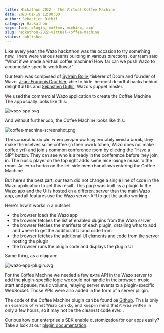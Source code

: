 ```yaml
---
title: Hackathon 2022 - The Virtual Coffee Machine
date: 2023-01-19 12:00:00
author: Sébastien Duthil
category: Hackathon
tags: [web, plugin, coffee, machine, app]
slug: hackathon-2022-virtual-coffee-machine
status: published
---
```


Like every year, the Wazo hackathon was the occasion to try something new. There were various teams building in various directions, our team said "What if we made a virtual coffee machine? How far can we push Wazo to accomodate specific workflows?"

Our team was composed of [Sylvain Boily](https://github.com/sboily), tinkerer of Doom and founder of Wazo, [Jean-François Gauthier](https://github.com/bogue), able to hide the most dreadful hacks behind delightful UIs and [Sébastien Duthil](https://github.com/sduthil), Wazo's puppet master.

We used the commercial Wazo application to create the Coffee Machine The app usually looks like this:

![wazo-app.svg](../static/images/blog/hackathon-2022/wazo-app.svg 'Wazo app screenshot, showing a mosaic of video streams of conference participants')

<!-- truncate -->

And without further ado, the Coffee Machine looks like this:

![coffee-machine-screenshot.png](../static/images/blog/hackathon-2022/coffee-machine.png "Coffee machine screenshot, showing a list of participant names and durations, a button 'Have a SIP!', and a music player on the right, over a comforting coffee cup image on the background")

The concept is simple: when people working remotely need a break, they make themselves some coffee (in their own kitchen, Wazo does not make coffee yet) and join a common conference room by clicking the "Have a SIP" button. They can see who is already in the conference before they join in. The music player on the top right adds some nice lounge music to the room. An extra button on the left side menu bar allows entering the Coffee Machine.

But here's the best part: our team did not change a single line of code in the Wazo application to get this result. This page was built as a plugin to the Wazo app and the UI is hosted on a different server than the main Wazo app, and all features use the Wazo server API to get the audio working.

Here's how it works in a nutshell:

- the browser loads the Wazo app
- the browser fetches the list of enabled plugins from the Wazo server
- the browser fetches the manifests of each plugin, detailing what to add and where to get the additional UI and code from
- the browser fetches the additional UI elements and code from the server hosting the plugin
- the browser runs the plugin code and displays the plugin UI

Same thing, as a diagram:

![wazo-app-plugin.svg](../static/images/blog/hackathon-2022/wazo-app-plugin.svg 'Flow diagram of the previous explanation')

For the Coffee Machine we needed a few extra API in the Wazo server to add the plugin-specific logic we could not handle in the browser: music start and pause, music volume, relaying server events to a plugin-specific WebSocket. Those APIs were also added in the form of a server plugin.

The code of the Coffee Machine plugin can be found on [Github](https://github.com/TinxHQ/hackathon-coffee). This is only an example of what Wazo can do, and keep in mind that it was written in only a few hours, so it may not be the cleanest code ever...

Curious how our enterprise's SDK enable customization for our apps easily? Take a look at our [plugin documentation](https://wazo-communication.github.io/euc-plugins-js-sdk/docs/plugins/introduction).
